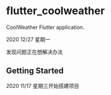 # flutter_coolweather

CoolWeather Flutter application.


2020 12/27 星期一

发现问题正在想解决办法


## Getting Started


2020 11/17 星期三开始搭建项目

